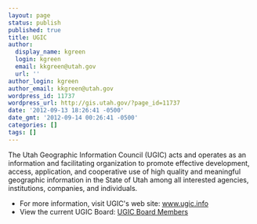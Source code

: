 ```yaml
---
layout: page
status: publish
published: true
title: UGIC
author:
  display_name: kgreen
  login: kgreen
  email: kkgreen@utah.gov
  url: ''
author_login: kgreen
author_email: kkgreen@utah.gov
wordpress_id: 11737
wordpress_url: http://gis.utah.gov/?page_id=11737
date: '2012-09-13 18:26:41 -0500'
date_gmt: '2012-09-14 00:26:41 -0500'
categories: []
tags: []
---
```

<p>The Utah Geographic Information Council (UGIC) acts and operates as an information and facilitating organization to promote effective development, access, application, and cooperative use of high quality and meaningful geographic information in the State of Utah among all interested agencies, institutions, companies, and individuals.</p>
<ul>
<li>For more information, visit UGIC's web site: <a href="http://www.ugic.info/" target="_blank">www.ugic.info</a></li>
<li>View the current UGIC Board: <a href="http://www.ugic.info/board-members" target="_blank">UGIC Board Members</a></li>
</ul>
